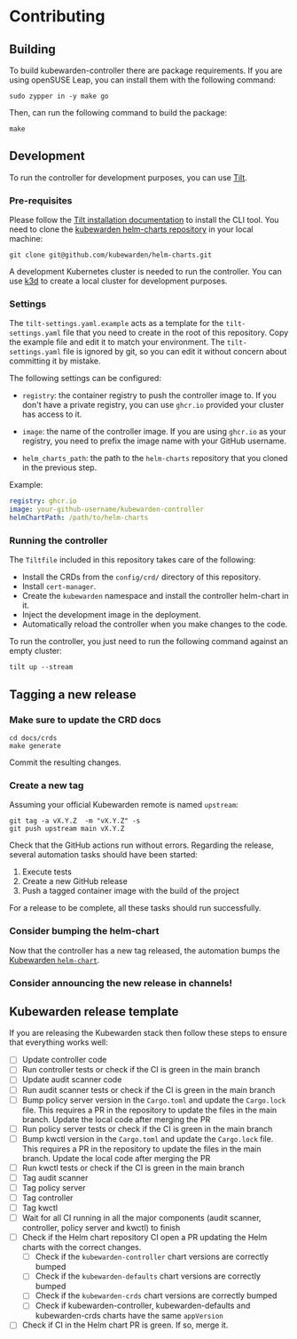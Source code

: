 # Contributing

## Building

To build kubewarden-controller there are package requirements. If you are using
openSUSE Leap, you can install them with the following command:

```console
sudo zypper in -y make go
```

Then, can run the following command to build the package:

```console
make
```

## Development

To run the controller for development purposes, you can use [Tilt](https://tilt.dev/).

### Pre-requisites

Please follow the [Tilt installation
documentation](https://docs.tilt.dev/install.html) to install the CLI tool. You
need to clone the [kubewarden helm-charts
repository](https://github.com/kubewarden/helm-charts) in your local machine:

```console
git clone git@github.com/kubewarden/helm-charts.git
```

A development Kubernetes cluster is needed to run the controller. You can use
[k3d](https://k3d.io/) to create a local cluster for development purposes.

### Settings

The `tilt-settings.yaml.example` acts as a template for the `tilt-settings.yaml`
file that you need to create in the root of this repository.  Copy the example
file and edit it to match your environment.  The `tilt-settings.yaml` file is
ignored by git, so you can edit it without concern about committing it by
mistake.

The following settings can be configured:

- `registry`: the container registry to push the controller image to. If you
don't have a private registry, you can use `ghcr.io` provided your cluster has
access to it.

- `image`: the name of the controller image. If you are using `ghcr.io` as your
registry, you need to prefix the image name with your GitHub username.

- `helm_charts_path`: the path to the `helm-charts` repository that you cloned
in the previous step.

Example:

```yaml
registry: ghcr.io
image: your-github-username/kubewarden-controller
helmChartPath: /path/to/helm-charts
```

### Running the controller

The `Tiltfile` included in this repository takes care of the following:

- Install the CRDs from the `config/crd/` directory of this repository.
- Install `cert-manager`.
- Create the `kubewarden` namespace and install the controller helm-chart in it.
- Inject the development image in the deployment.
- Automatically reload the controller when you make changes to the code.

To run the controller, you just need to run the following command against an
empty cluster:

```console
tilt up --stream
```

## Tagging a new release

### Make sure to update the CRD docs

```console
cd docs/crds
make generate
```

Commit the resulting changes.

### Create a new tag

Assuming your official Kubewarden remote is named `upstream`:

```console
git tag -a vX.Y.Z  -m "vX.Y.Z" -s
git push upstream main vX.Y.Z
```

Check that the GitHub actions run without
errors. Regarding the release, several automation tasks should
have been started:

1. Execute tests
1. Create a new GitHub release
1. Push a tagged container image with the build of the project

For a release to be complete, all these tasks should
run successfully.

### Consider bumping the helm-chart

Now that the controller has a new tag released, the automation bumps the
[Kubewarden
`helm-chart`](https://github.com/kubewarden/helm-charts/tree/main/charts/kubewarden-controller).

### Consider announcing the new release in channels!

## Kubewarden release template

If you are releasing the Kubewarden stack then follow these steps to ensure that
everything works well:

- [ ] Update controller code
- [ ] Run controller tests or check if the CI is green in the main branch
- [ ] Update audit scanner code
- [ ] Run audit scanner tests or check if the CI is green in the main branch
- [ ] Bump policy server version in the `Cargo.toml` and update the `Cargo.lock`
file. This requires a PR in the repository to update the files in the main
branch. Update the local code after merging the PR
- [ ] Run policy server tests or check if the CI is green in the main branch
- [ ] Bump kwctl version in the `Cargo.toml` and update the `Cargo.lock` file.
This requires a PR in the repository to update the files in the main branch.
Update the local code after merging the PR
- [ ] Run kwctl tests or check if the CI is green in the main branch
- [ ] Tag audit scanner
- [ ] Tag policy server
- [ ] Tag controller
- [ ] Tag kwctl
- [ ] Wait for all CI running in all the major components (audit scanner,
controller, policy server and kwctl) to finish
- [ ] Check if the Helm chart repository CI open a PR updating the Helm charts
with the correct changes.
  - [ ] Check if the `kubewarden-controller` chart versions are correctly bumped
  - [ ] Check if the `kubewarden-defaults` chart versions are correctly bumped
  - [ ] Check if the `kubewarden-crds` chart versions are correctly bumped
  - [ ] Check if kubewarden-controller, kubewarden-defaults and kubewarden-crds
  charts have the same `appVersion`
- [ ] Check if CI in the Helm chart PR is green. If so, merge it.
